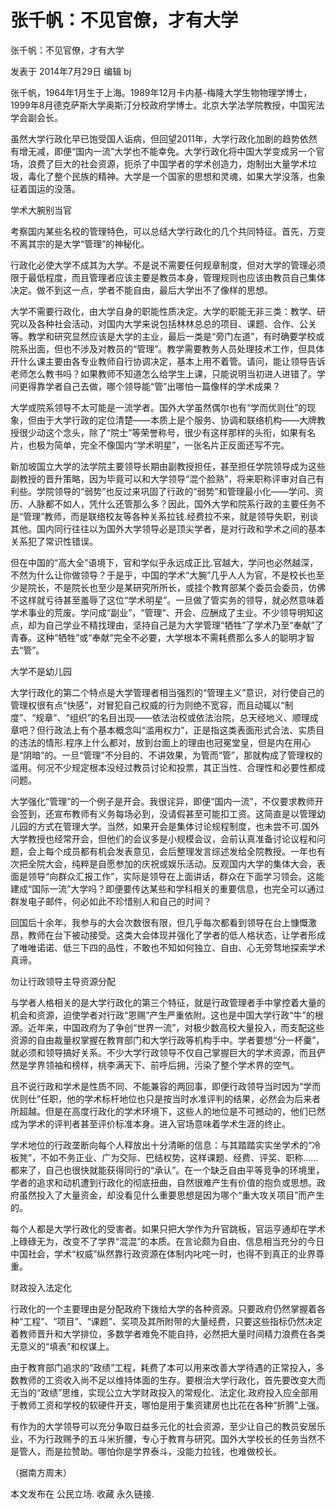 # 张千帆：不见官僚，才有大学

张千帆：不见官僚，才有大学

发表于 2014年7月29日 编辑 bj

张千帆，1964年1月生于上海。1989年12月卡内基-梅隆大学生物物理学博士，1999年8月德克萨斯大学奥斯汀分校政府学博士。北京大学法学院教授，中国宪法学会副会长。

虽然大学行政化早已饱受国人诟病，但回望2011年，大学行政化加剧的趋势依然有增无减，即便“国内一流”大学也不能幸免。大学行政化将中国大学变成另一个官场，浪费了巨大的社会资源，扼杀了中国学者的学术创造力，炮制出大量学术垃圾，毒化了整个民族的精神。大学是一个国家的思想和灵魂，如果大学没落，也象征着国运的没落。

学术大腕别当官

考察国内某些名校的管理特色，可以总结大学行政化的几个共同特征。首先，万变不离其宗的是大学“管理”的神秘化。

行政化必使大学不成其为大学。不是说不需要任何规章制度，但对大学的管理必须限于最低程度，而且管理者应该主要是教员本身，管理规则也应该由教员自己集体决定。做不到这一点，学者不能自由，最后大学出不了像样的思想。

大学不需要行政化，由大学自身的职能性质决定。大学的职能无非三类：教学、研究以及各种社会活动，对国内大学来说包括林林总总的项目、课题、合作、公关等。教学和研究显然应该是大学的主业，最后一类是“旁门左道”，有时确要学校或院系出面，但也不涉及对教员的“管理”。教学需要教务人员处理技术工作，但具体开什么课主要由各专业教师自行协调决定，基本上用不着管。请问，能让领导告诉老师怎么教书吗？如果教师不知道怎么给学生上课，只能说明当初进人进错了。学问更得靠学者自己去做，哪个领导能“管”出哪怕一篇像样的学术成果？

大学或院系领导不太可能是一流学者。国外大学虽然偶尔也有“学而优则仕”的现象，但由于大学行政的定位清楚——本质上是个服务、协调和联络机构——大牌教授很少动这个念头，除了“院士”等荣誉称号，很少有这样那样的头衔，如果有名片，也极为简单，完全不像国内“学术明星”，一张名片正反面还写不完。

新加坡国立大学的法学院主要领导长期由副教授担任，甚至担任学院领导成为这些副教授的晋升策略，因为毕竟可以和大学领导“混个脸熟”，将来职称评审对自己有利些。学院领导的“弱势”也反过来巩固了行政的“弱势”和管理最小化——学问、资历、人脉都不如人，凭什么还管那么多？因此，国外大学和院系行政的主要任务不是“管理”教师，而是联络校友等各种关系拉钱.经费拉不来，就是领导失职，别谈其他。国内同行往往以为国外大学领导必是顶尖学者，是对行政和学术之间的基本关系犯了常识性错误。

但在中国的“高大全”语境下，官和学似乎永远成正比.官越大，学问也必然越深，不然为什么让你做领导？于是乎，中国的学术“大腕”几乎人人为官，不是校长也至少是院长，不是院长也至少是某研究所所长，或挂个教育部某个委员会委员，仿佛不这样就亏待甚至羞辱了这位“学术明星”。一旦做了管实务的领导，就必然意味着学术事业的荒废。学问成“副业”，“管理”、开会、应酬成了主业。不少领导明知这点，却为自己学业不精找理由，坚持自己是为大学管理“牺牲”了学术乃至“奉献”了青春。这种“牺牲”或“奉献”完全不必要，大学根本不需耗费那么多人的聪明才智去“管”。

大学不是幼儿园

大学行政化的第二个特点是大学管理者相当强烈的“管理主义”意识，对行使自己的管理权很有点“快感”，对冒犯自己权威的行为则绝不宽容，而且动辄以“制度”、“规章”、“组织”的名目出现——依法治校或依法治院，总天经地义、顺理成章吧？但行政法上有个基本概念叫“滥用权力”，正是指这类表面形式合法、实质目的违法的情形.程序上什么都对，放到台面上的理由也冠冕堂皇，但是内在用心是“阴暗”的。一旦“管理”不分目的、不讲效果，为管而“管”，那就构成了管理权的滥用。何况不少规定根本没经过教员讨论和投票，其正当性、合理性和必要性都成问题。

大学强化“管理”的一个例子是开会。我很诧异，即便“国内一流”，不仅要求教师开会签到，还宣布教师有义务每场必到，没请假甚至可能扣工资。这简直是以管理幼儿园的方式在管理大学。当然，如果开会是集体讨论规程制度，也未尝不可.国外大学教授也经常开会，但他们的会议多是小规模会议，会前认真准备讨论议程和问题，会上每个成员都有机会发表意见，会后整理发言综述发给全院教授。一年也有次把全院大会，纯粹是自愿参加的庆祝或娱乐活动。反观国内大学的集体大会，表面是领导“向群众汇报工作”，实际是领导在上面讲话，群众在下面学习领会。这能建成“国际一流”大学吗？即便要传达某些和学科相关的重要信息，也完全可以通过群发电子邮件，何必如此不珍惜别人和自己的时间？

回国后十余年，我参与的大会次数很有限，但几乎每次都看到领导在台上慷慨激昂，教师在台下被动接受。这类大会体现并强化了学者的低人格状态，让学者形成了唯唯诺诺、低三下四的品性，不敢也不知如何独立、自由、心无旁骛地探索学术真谛。

勿让行政领导主导资源分配

与学者人格相关的是大学行政化的第三个特征，就是行政管理者手中掌控着大量的机会和资源，迫使学者对行政“恩赐”产生严重依附。这也是中国大学行政“牛”的根源。近年来，中国政府为了争创“世界一流”，对极少数高校大量投入，而支配这些资源的自由裁量权掌握在教育部门和大学行政等机构手中。学者要想“分一杯羹”，就必须和领导搞好关系。不少大学行政领导不仅自己掌握巨大的学术资源，而且俨然是学界领袖和榜样，桃李满天下、前呼后拥，污染了整个学术界的空气。

且不说行政和学术是性质不同、不能兼容的两回事，即便行政领导当时因为“学而优则仕”任职，他的学术标杆地位也只是按当时水准评判的结果，必然会为后来者所超越。但是在高度行政化的学术环境下，这些人的地位是不可撼动的，他们已然成为学术的评判者甚至评价标准本身。进入官场意味着学术生涯的终止。

学术地位的行政垄断向每个人释放出十分清晰的信息：与其踏踏实实坐学术的“冷板凳”，不如不务正业、广为交际、巴结权势，这样课题、经费、评奖、职称……都来了，自己也很快就能获得同行的“承认”。在一个缺乏自由平等竞争的环境里，学者的追求和动机遭到行政化的彻底扭曲，自然很难产生有价值的抱负或思想。政府虽然投入了大量资金，却没看见什么重要思想是因为哪个“重大攻关项目”而产生的。

每个人都是大学行政化的受害者。如果只把大学作为升官跳板，官运亨通却在学术上碌碌无为，改变不了学界“混混”的本质。在言论颇为自由、信息相当充分的今日中国社会，学术“权威”纵然靠行政资源在体制内叱咤一时，也得不到真正的业界尊重。

财政投入法定化

行政化的一个主要理由是分配政府下拨给大学的各种资源。只要政府仍然掌握着各种“工程”、“项目”、“课题”、奖项及其所附带的大量经费，只要这些指标仍然决定着教师晋升和大学排位，多数学者难免不能自持，必然把大量时间精力浪费在各类无意义的“填表”和权谋上。

由于教育部门追求的“政绩”工程，耗费了本可以用来改善大学待遇的正常投入，多数教师的工资收入尚不足以维持体面的生存。要根治大学行政化，首先要改变大而无当的“政绩”思维，实现公立大学财政投入的常规化、法定化.政府投入应全部用于教师工资和学校的软硬件开支，哪怕是用于集资建房也比花在各种“折腾”上强。

有作为的大学领导可以充分争取日益多元化的社会资源，至少让自己的教员安居乐业，不为行政赐予的五斗米折腰，专心于教育与研究。国外大学校长的任务当然不是管人，而是拉赞助。哪怕你是学界泰斗，没能力拉钱，也难做校长。

（据南方周末）

本文发布在 公民立场. 收藏 永久链接.